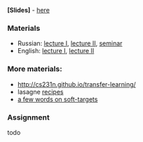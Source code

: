 __[Slides]__ - [here](https://yadi.sk/i/eyCRxQHx3NH2dg)

### Materials
- Russian: [lecture I](https://yadi.sk/i/vNQYuGJP3FzDPU), [lecture II](https://yadi.sk/i/0IUoVMfI3GJcqb), [seminar](https://yadi.sk/i/YrGhi-803FzDTp)
- English: [lecture I](https://www.youtube.com/watch?v=GxZrEKZfW2o), [lecture II](https://www.youtube.com/watch?v=pA4BsUK3oP4)

### More materials:
- http://cs231n.github.io/transfer-learning/
- lasagne [recipes](https://github.com/Lasagne/Recipes)
- [a few words on soft-targets](http://www.kdnuggets.com/2015/05/dark-knowledge-neural-network.html)


### Assignment
todo
